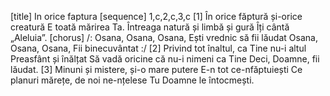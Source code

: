 [title] In orice faptura
[sequence] 1,c,2,c,3,c
[1]
În orice făptură și-orice creatură
E toată mărirea Ta.
Întreaga natură și limbă și gură
Îți cântă „Aleluia”.
[chorus]
/: Osana, Osana, Osana,
Ești vrednic să fii lăudat
Osana, Osana, Osana,
Fii binecuvântat :/
[2]
Privind tot înaltul, ca Tine nu-i altul
Preasfânt și înălțat
Să vadă oricine că nu-i nimeni ca Tine
Deci, Doamne, fii lăudat.
[3]
Minuni și mistere, și-o mare putere
E-n tot ce-nfăptuiești
Ce planuri mărețe, de noi ne-nțelese
Tu Doamne le întocmești.


